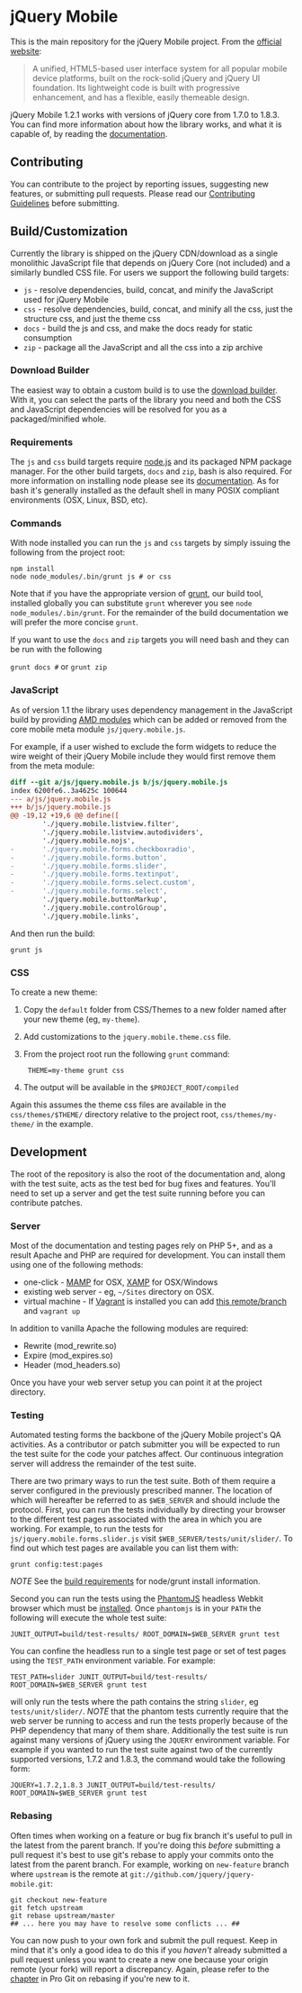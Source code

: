 # jQuery Mobile

This is the main repository for the jQuery Mobile project. From the [official website](http://jquerymobile.com):

> A unified, HTML5-based user interface system for all popular mobile device platforms, built on the rock-solid jQuery and jQuery UI foundation. Its lightweight code is built with progressive enhancement, and has a flexible, easily themeable design.

jQuery Mobile 1.2.1 works with versions of jQuery core from 1.7.0 to 1.8.3. You can find more information about how the library works, and what it is capable of, by reading the [documentation](http://jquerymobile.com/demos/).

## Contributing

You can contribute to the project by reporting issues, suggesting new features, or submitting pull requests.
Please read our [Contributing Guidelines](https://github.com/jquery/jquery-mobile/blob/master/CONTRIBUTING.md) before submitting.


## Build/Customization

Currently the library is shipped on the jQuery CDN/download as a single monolithic JavaScript file that depends on jQuery Core (not included) and a similarly bundled CSS file. For users we support the following build targets:

* `js` - resolve dependencies, build, concat, and minify the JavaScript used for jQuery Mobile
* `css` - resolve dependencies, build, concat, and minify all the css, just the structure css, and just the theme css
* `docs` - build the js and css, and make the docs ready for static consumption
* `zip` - package all the JavaScript and all the css into a zip archive

### Download Builder

The easiest way to obtain a custom build is to use the [download builder](http://jquerymobile.com/download-builder/). With it, you can select the parts of the library you need and both the CSS and JavaScript dependencies will be resolved for you as a packaged/minified whole.

### Requirements

The `js` and `css` build targets require [node.js](http://nodejs.org/) and its packaged NPM package manager. For the other build targets, `docs` and `zip`, bash is also required. For more information on installing node please see its [documentation](http://nodejs.org/#download). As for bash it's generally installed as the default shell in many POSIX compliant environments (OSX, Linux, BSD, etc).

### Commands

With node installed you can run the `js` and `css` targets by simply issuing the following from the project root:

    npm install
    node node_modules/.bin/grunt js # or css

Note that if you have the appropriate version of [grunt](https://github.com/cowboy/grunt), our build tool, installed globally you can substitute `grunt` wherever you see `node node_modules/.bin/grunt`. For the remainder of the build documentation we will prefer the more concise `grunt`.

If you want to use the `docs` and `zip` targets you will need bash and they can be run with the following

   `grunt docs #` or `grunt zip`

### JavaScript

As of version 1.1 the library uses dependency management in the JavaScript build by providing [AMD modules](https://github.com/amdjs/amdjs-api/wiki/AMD) which can be added or removed from the core mobile meta module `js/jquery.mobile.js`.

For example, if a user wished to exclude the form widgets to reduce the wire weight of their jQuery Mobile include they would first remove them from the meta module:

```diff
diff --git a/js/jquery.mobile.js b/js/jquery.mobile.js
index 6200fe6..3a4625c 100644
--- a/js/jquery.mobile.js
+++ b/js/jquery.mobile.js
@@ -19,12 +19,6 @@ define([
        './jquery.mobile.listview.filter',
        './jquery.mobile.listview.autodividers',
        './jquery.mobile.nojs',
-       './jquery.mobile.forms.checkboxradio',
-       './jquery.mobile.forms.button',
-       './jquery.mobile.forms.slider',
-       './jquery.mobile.forms.textinput',
-       './jquery.mobile.forms.select.custom',
-       './jquery.mobile.forms.select',
        './jquery.mobile.buttonMarkup',
        './jquery.mobile.controlGroup',
        './jquery.mobile.links',
```

And then run the build:

    grunt js

### CSS

To create a new theme:

1. Copy the `default` folder from CSS/Themes to a new folder named after your new theme (eg, `my-theme`).
2. Add customizations to the `jquery.mobile.theme.css` file.
3. From the project root run the following `grunt` command:

        THEME=my-theme grunt css

4. The output will be available in the `$PROJECT_ROOT/compiled`

Again this assumes the theme css files are available in the `css/themes/$THEME/` directory relative to the project root, `css/themes/my-theme/` in the example.

## Development

The root of the repository is also the root of the documentation and, along with the test suite, acts as the test bed for bug fixes and features. You'll need to set up a server and get the test suite running before you can contribute patches.

### Server

Most of the documentation and testing pages rely on PHP 5+, and as a result Apache and PHP are required for development. You can install them using one of the following methods:

* one-click - [MAMP](http://www.mamp.info/en/downloads/index.html) for OSX, [XAMP](http://www.apachefriends.org/en/xampp.html) for OSX/Windows
* existing web server - eg, `~/Sites` directory on OSX.
* virtual machine - If [Vagrant](http://vagrantup.com) is installed you can add [this remote/branch](https://github.com/johnbender/jquery-mobile/tree/vagrant) and `vagrant up`

In addition to vanilla Apache the following modules are required:

* Rewrite (mod\_rewrite.so)
* Expire (mod\_expires.so)
* Header (mod\_headers.so)

Once you have your web server setup you can point it at the project directory.

### Testing

Automated testing forms the backbone of the jQuery Mobile project's QA activities. As a contributor or patch submitter you will be expected to run the test suite for the code your patches affect. Our continuous integration server will address the remainder of the test suite.

There are two primary ways to run the test suite. Both of them require a server configured in the previously prescribed manner. The location of which will hereafter be referred to as `$WEB_SERVER` and should include the protocol. First, you can run the tests individually by directing your browser to the different test pages associated with the area in which you are working. For example, to run the tests for `js/jquery.mobile.forms.slider.js` visit `$WEB_SERVER/tests/unit/slider/`. To find out which test pages are available you can list them with:

    grunt config:test:pages

_NOTE_ See the [build requirements](#requirements) for node/grunt install information.

Second you can run the tests using the [PhantomJS](http://phantomjs.org/) headless Webkit browser which must be [installed](http://code.google.com/p/phantomjs/wiki/Installation). Once `phantomjs` is in your `PATH` the following will execute the whole test suite:

    JUNIT_OUTPUT=build/test-results/ ROOT_DOMAIN=$WEB_SERVER grunt test

You can confine the headless run to a single test page or set of test pages using the `TEST_PATH` environment variable. For example:

    TEST_PATH=slider JUNIT_OUTPUT=build/test-results/ ROOT_DOMAIN=$WEB_SERVER grunt test

will only run the tests where the path contains the string `slider`, eg `tests/unit/slider/`. *NOTE* that the phantom tests currently require that the web server be running to access and run the tests properly because of the PHP dependency that many of them share. Additionally the test suite is run against many versions of jQuery using the `JQUERY` environment variable. For example if you wanted to run the test suite against two of the currently supported versions, 1.7.2 and 1.8.3, the command would take the following form:

    JQUERY=1.7.2,1.8.3 JUNIT_OUTPUT=build/test-results/ ROOT_DOMAIN=$WEB_SERVER grunt test

### Rebasing

Often times when working on a feature or bug fix branch it's useful to pull in the latest from the parent branch. If you're doing this _before_ submitting a pull request it's best to use git's rebase to apply your commits onto the latest from the parent branch. For example, working on `new-feature` branch where `upstream` is the remote at `git://github.com/jquery/jquery-mobile.git`:

    git checkout new-feature
    git fetch upstream
    git rebase upstream/master
    ## ... here you may have to resolve some conflicts ... ##

You can now push to your own fork and submit the pull request. Keep in mind that it's only a good idea to do this if you _haven't_ already submitted a pull request unless you want to create a new one because your origin remote (your fork) will report a discrepancy. Again, please refer to the [chapter](http://git-scm.com/book/ch3-6.html) in Pro Git on rebasing if you're new to it.
